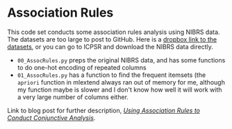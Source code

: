 # Association Rules

This code set conducts some association rules analysis using NIBRS data. The datasets are too large to post to GitHub. Here is a [dropbox link to the datasets](https://www.dropbox.com/sh/zlve3a4ck6jqfv1/AAA9XtFqb2SpTW4BwsAuV7Q4a?dl=0), or you can go to ICPSR and download the NIBRS data directly.

 - `00_AssocRules.py` preps the original NIBRS data, and has some functions to do one-hot encoding of repeated columns
 - `01_AssocRules.py` has a function to find the frequent itemsets (the `apriori` function in mlextend always ran out of memory for me, although my function maybe is slower and I don't know how well it will work with a very large number of columns either.
 
Link to blog post for further description, [*Using Association Rules to Conduct Conjunctive Analysis*](https://andrewpwheeler.com/2020/06/12/using-association-rules-to-conduct-conjunctive-analysis/).